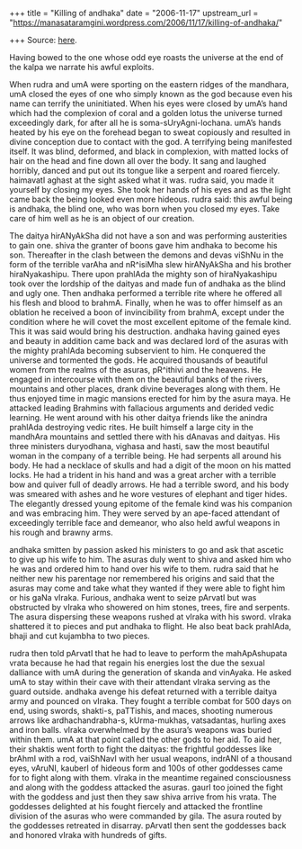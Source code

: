 +++
title = "Killing of andhaka"
date = "2006-11-17"
upstream_url = "https://manasataramgini.wordpress.com/2006/11/17/killing-of-andhaka/"

+++
Source: [here](https://manasataramgini.wordpress.com/2006/11/17/killing-of-andhaka/).

Having bowed to the one whose odd eye roasts the universe at the end of
the kalpa we narrate his awful exploits.

When rudra and umA were sporting on the eastern ridges of the mandhara,
umA closed the eyes of one who simply known as the god because even his
name can terrify the uninitiated. When his eyes were closed by umA’s
hand which had the complexion of coral and a golden lotus the universe
turned exceedingly dark, for after all he is soma-sUryAgni-lochana.
umA’s hands heated by his eye on the forehead began to sweat copiously
and resulted in divine conception due to contact with the god. A
terrifying being manifested itself. It was blind, deformed, and black in
complexion, with matted locks of hair on the head and fine down all over
the body. It sang and laughed horribly, danced and put out its tongue
like a serpent and roared fiercely. haimavatI aghast at the sight asked
what it was. rudra said, you made it yourself by closing my eyes. She
took her hands of his eyes and as the light came back the being looked
even more hideous. rudra said: this awful being is andhaka, the blind
one, who was born when you closed my eyes. Take care of him well as he
is an object of our creation.

The daitya hirANyAkSha did not have a son and was performing austerities
to gain one. shiva the granter of boons gave him andhaka to become his
son. Thereafter in the clash between the demons and devas viShNu in the
form of the terrible varAha and nR^isiMha slew hirANyAkSha and his
brother hiraNyakashipu. There upon prahlAda the mighty son of
hiraNyakashipu took over the lordship of the daityas and made fun of
andhaka as the blind and ugly one. Then andhaka performed a terrible
rite where he offered all his flesh and blood to brahmA. Finally, when
he was to offer himself as an oblation he received a boon of
invincibility from brahmA, except under the condition where he will
covet the most excellent epitome of the female kind. This it was said
would bring his destruction. andhaka having gained eyes and beauty in
addition came back and was declared lord of the asuras with the mighty
prahlAda becoming subservient to him. He conquered the universe and
tormented the gods. He acquired thousands of beautiful women from the
realms of the asuras, pR^ithivi and the heavens. He engaged in
intercourse with them on the beautiful banks of the rivers, mountains
and other places, drank divine beverages along with them. He thus
enjoyed time in magic mansions erected for him by the asura maya. He
attacked leading Brahmins with fallacious arguments and derided vedic
learning. He went around with his other daitya friends like the anindra
prahlAda destroying vedic rites. He built himself a large city in the
mandhAra mountains and settled there with his dAnavas and daityas. His
three ministers duryodhana, vighasa and hasti, saw the most beautiful
woman in the company of a terrible being. He had serpents all around his
body. He had a necklace of skulls and had a digit of the moon on his
matted locks. He had a trident in his hand and was a great archer with a
terrible bow and quiver full of deadly arrows. He had a terrible sword,
and his body was smeared with ashes and he wore vestures of elephant and
tiger hides. The elegantly dressed young epitome of the female kind was
his companion and was embracing him. They were served by an ape-faced
attendant of exceedingly terrible face and demeanor, who also held awful
weapons in his rough and brawny arms.

andhaka smitten by passion asked his ministers to go and ask that
ascetic to give up his wife to him. The asuras duly went to shiva and
asked him who he was and ordered him to hand over his wife to them.
rudra said that he neither new his parentage nor remembered his origins
and said that the asuras may come and take what they wanted if they were
able to fight him or his gaNa vIraka. Furious, andhaka went to seize
pArvatI but was obstructed by vIraka who showered on him stones, trees,
fire and serpents. The asura dispersing these weapons rushed at vIraka
with his sword. vIraka shattered it to pieces and put andhaka to flight.
He also beat back prahlAda, bhaji and cut kujambha to two pieces.

rudra then told pArvatI that he had to leave to perform the
mahApAshupata vrata because he had that regain his energies lost the due
the sexual dalliance with umA during the generation of skanda and
vinAyaka. He asked umA to stay within their cave with their attendant
vIraka serving as the guard outside. andhaka avenge his defeat returned
with a terrible daitya army and pounced on vIraka. They fought a
terrible combat for 500 days on end, using swords, shakti-s, paTTishis,
and maces, shooting numerous arrows like ardhachandrabha-s,
kUrma-mukhas, vatsadantas, hurling axes and iron balls. vIraka
overwhelmed by the asura’s weapons was buried within them. umA at that
point called the other gods to her aid. To aid her, their shaktis went
forth to fight the daityas: the frightful goddesses like brAhmI with a
rod, vaiShNavI with her usual weapons, indrANI of a thousand eyes,
vAruNI, kauberI of hideous form and 100s of other goddesses came for to
fight along with them. vIraka in the meantime regained consciousness and
along with the goddess attacked the asuras. gaurI too joined the fight
with the goddess and just then they saw shiva arrive from his vrata. The
goddesses delighted at his fought fiercely and attacked the frontline
division of the asuras who were commanded by gila. The asura routed by
the goddesses retreated in disarray. pArvatI then sent the goddesses
back and honored vIraka with hundreds of gifts.

